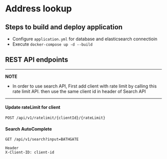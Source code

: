 # Address lookup

## Steps to build and deploy application
- Configure `application.yml` for database and elasticsearch connectioin
- Execute `docker-compose up -d --build`

## REST API endpoints

---
**NOTE**
- In order to use search API, First add client with rate limit by calling this rate limit API. then use the same client id in header of Search API
---

#### Update rateLimit for client

  ```http
  POST /api/v1/ratelimit/{clientId}/{rateLimit} 
  ```

#### Search AutoComplete

  ```http
  GET /api/v1/search?input=BATHGATE

  Header
  X-Client-ID: client-id
  ```

